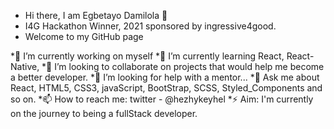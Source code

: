 - Hi there, I am Egbetayo Damilola 👋
- I4G Hackathon Winner, 2021 sponsored by ingressive4good.
- Welcome to my GitHub page

*🔭 I’m currently working on myself
*🌱 I’m currently learning React, React-Native, 
*👯 I’m looking to collaborate on projects that would help me become a better developer.
*🤔 I’m looking for help with a mentor...
*💬 Ask me about React, HTML5, CSS3, javaScript, BootStrap, SCSS, Styled_Components and so on.
*📫 How to reach me: twitter - @hezhykeyhel
*⚡ Aim: I'm currently on the journey to being a fullStack developer.
